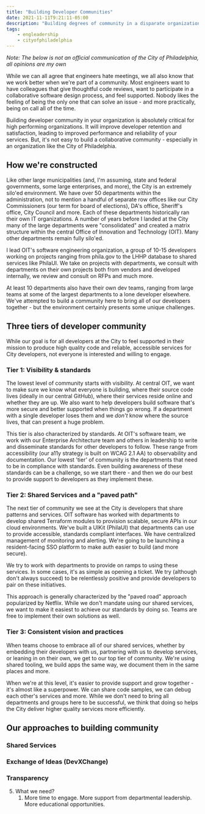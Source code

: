 ```yaml
---
title: "Building Developer Communities"
date: 2021-11-11T9:21:11-05:00
description: "Building degrees of community in a disparate organization"
tags: 
    - engleadership
    - cityofphiladelphia
---
```

*Note: The below is not an official communication of the City of Philadelphia, all opinions are my own*

While we can all agree that engineers hate meetings, we all also know that we work better when we're part of a community. Most engineers want to have colleagues that give thoughtful code reviews, want to participate in a collaborative software design process, and feel supported. Nobody likes the feeling of being the only one that can solve an issue - and more practically, being on call all of the time. 

Building developer community in your organization is absolutely critical for high performing organizations. It will improve developer retention and satisfaction, leading to improved performance and reliability of your services. But, it's not easy to build a collaborative community - especially in an organization like the City of Philadelphia.

## How we're constructed

Like other large municipalities (and, I'm assuming, state and federal governments, some large enterprises, and more), the City is an extremely silo'ed environment. We have over 50 departments within the administration, not to mention a handful of separate row offices like our City Commissioners (our term for board of elections), DA's office, Sheriff's office, City Council and more. Each of these departments historically ran their own IT organizations. A number of years before I landed at the City many of the large departments were "consolidated" and created a matrix structure within the central Office of Innovation and Technology (OIT). Many other departments remain fully silo'ed. 

I lead OIT's software engineering organization, a group of 10-15 developers working on projects ranging from phila.gov to the LHHP database to shared services like PhilaUI. We take on projects with departments, we consult with departments on their own projects both from vendors and developed internally, we review and consult on RFPs and much more. 

At least 10 departments also have their own dev teams, ranging from large teams at some of the largest departments to a lone developer elsewhere. We've attempted to build a community here to bring all of our developers together - but the environment certainly presents some unique challenges. 


## Three tiers of developer community

While our goal is for all developers at the City to feel supported in their mission to produce high quality code and reliable, accessible services for City developers, not everyone is interested and willing to engage. 

### Tier 1: Visibility & standards
The lowest level of community starts with visibility. At central OIT, we want to make sure we know what everyone is building, where their source code lives (ideally in our central GitHub), where their services reside online and whether they are up. We also want to help developers build software that's more secure and better supported when things go wrong. If a department with a single developer loses them and we *don't* know where the source lives, that can present a huge problem. 

This tier is also characterized by standards. At OIT's software team, we work with our Enterprise Architecture team and others in leadership to write and disseminate standards for other developers to follow. These range from accessibility (our a11y strategy is built on WCAG 2.1 AA) to observability and documentation. Our lowest 'tier' of community is the departments that need to be in compliance with standards. Even building awareness of these standards can be a challenge, so we start there - and then we do our best to provide support to developers as they implement these. 

### Tier 2: Shared Services and a "paved path"
The next tier of community we see at the City is developers that share patterns and services. OIT software has worked with departments to develop shared Terraform modules to provision scalable, secure APIs in our cloud environments. We've built a UIKit (PhilaUI) that departments can use to provide accessible, standards compliant interfaces. We have centralized management of monitoring and alerting. We're going to be launching a resident-facing SSO platform to make auth easier to build (and more secure).

We try to work with departments to provide on ramps to using these services. In some cases, it's as simple as opening a ticket. We try (although don't always succeed) to be relentlessly positive and provide developers to pair on these initiatives. 

This approach is generally characterized by the "paved road" approach popularized by Netflix. While we don't mandate using our shared services, we want to make it easiest to achieve our standards by doing so. Teams are free to implement their own solutions as well. 

### Tier 3: Consistent vision and practices
When teams choose to embrace all of our shared services, whether by embedding their developers with us, partnering with us to develop services, or leaning in on their own, we get to our top tier of community. We're using shared tooling, we build apps the same way, we document them in the same places and more. 

When we're at this level, it's easier to provide support and grow together - it's almost like a superpower. We can share code samples, we can debug each other's services and more. While we don't need to bring all departments and groups here to be successful, we think that doing so helps the City deliver higher quality services more efficiently. 

## Our approaches to building community

### Shared Services

### Exchange of Ideas (DevXChange)

### Transparency


5. What we need?
    1. More time to engage. More support from departmental leadership. More educational opportunities. 